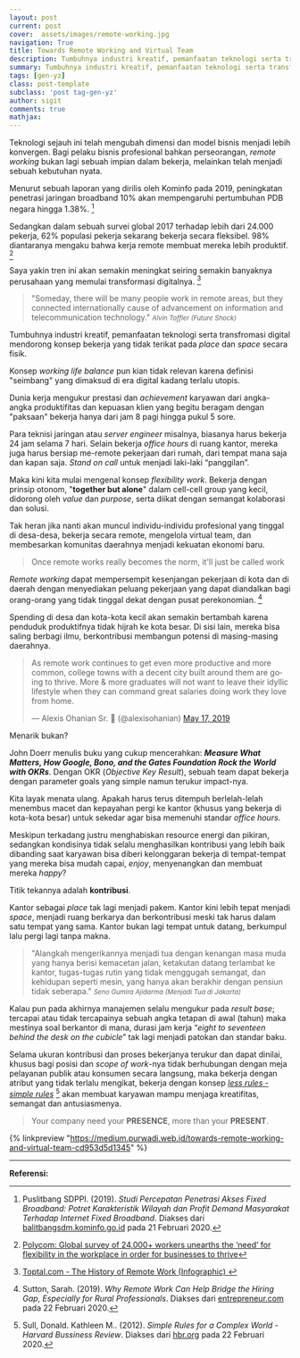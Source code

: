 ```yaml
---
layout: post
current: post
cover:  assets/images/remote-working.jpg
navigation: True
title: Towards Remote Working and Virtual Team
description: Tumbuhnya industri kreatif, pemanfaatan teknologi serta transformasi digital mendorong konsep bekerja yang tidak terikat pada 'place' dan 'space' secara fisik.
summary: Tumbuhnya industri kreatif, pemanfaatan teknologi serta transformasi digital mendorong konsep bekerja yang tidak terikat pada 'place' dan 'space' secara fisik.
tags: [gen-yz]
class: post-template
subclass: 'post tag-gen-yz'
author: sigit
comments: true
mathjax:
---
```


Teknologi sejauh ini telah mengubah dimensi dan model bisnis menjadi lebih konvergen. Bagi pelaku bisnis profesional bahkan perseorangan, *remote working* bukan lagi sebuah impian dalam bekerja, melainkan telah menjadi sebuah kebutuhan nyata.

Menurut sebuah laporan yang dirilis oleh Kominfo pada 2019, peningkatan penetrasi jaringan broadband 10% akan mempengaruhi pertumbuhan PDB negara hingga 1.38%. [^1]

Sedangkan dalam sebuah survei global 2017 terhadap lebih dari 24.000 pekerja, 62% populasi pekerja sekarang bekerja secara fleksibel. 98% diantaranya mengaku bahwa kerja remote membuat mereka lebih produktif. [^2]

Saya yakin tren ini akan semakin meningkat seiring semakin banyaknya perusahaan yang memulai transformasi digitalnya. [^3]

> "Someday, there will be many people work in remote areas, but they connected internationally cause of advancement on information and telecommunication technology." <cite><small>Alvin Toffler (Future Shock)</small></cite>

Tumbuhnya industri kreatif, pemanfaatan teknologi serta transfromasi digital mendorong konsep bekerja yang tidak terikat pada *place* dan *space* secara fisik.

Konsep *working life balance* pun kian tidak relevan karena definisi "seimbang" yang dimaksud di era digital kadang terlalu utopis.

Dunia kerja mengukur prestasi dan *achievement* karyawan dari angka-angka produktifitas dan kepuasan klien yang begitu beragam dengan "paksaan" bekerja hanya dari jam 8 pagi hingga pukul 5 sore.

Para teknisi jaringan atau *server engineer* misalnya, biasanya harus bekerja 24 jam selama 7 hari. Selain bekerja *office hours* di ruang kantor, mereka juga harus bersiap me-remote pekerjaan dari rumah, dari tempat mana saja dan kapan saja. *Stand on call* untuk menjadi laki-laki “panggilan”.

Maka kini kita mulai mengenal konsep *flexibility work*. Bekerja dengan prinsip otonom, "<b>together but alone</b>" dalam cell-cell group yang kecil, didorong oleh *value* dan *purpose*, serta diikat dengan semangat kolaborasi dan solusi.

Tak heran jika nanti akan muncul individu-individu profesional yang tinggal di desa-desa, bekerja secara remote, mengelola virtual team, dan membesarkan komunitas daerahnya menjadi kekuatan ekonomi baru.

> Once remote works really becomes the norm, it'll just be called work

*Remote working* dapat mempersempit kesenjangan pekerjaan di kota dan di daerah dengan menyediakan peluang pekerjaan yang dapat diandalkan bagi orang-orang yang tidak tinggal dekat dengan pusat perekonomian. [^4]

Spending di desa dan kota-kota kecil akan semakin bertambah karena penduduk produktifnya tidak hijrah ke kota besar. Di sisi lain, mereka bisa saling berbagi ilmu, berkontribusi membangun potensi di masing-masing daerahnya.

<blockquote class="twitter-tweet"><p lang="en" dir="ltr">As remote work continues to get even more productive and more common, college towns with a decent city built around them are going to thrive. More &amp; more graduates will not want to leave their idyllic lifestyle when they can command great salaries doing work they love from home.</p>&mdash; Alexis Ohanian Sr. 🚀 (@alexisohanian) <a href="https://twitter.com/alexisohanian/status/1129296845816176640?ref_src=twsrc%5Etfw">May 17, 2019</a></blockquote> <script async src="https://platform.twitter.com/widgets.js" charset="utf-8"></script>

Menarik bukan?

John Doerr menulis buku yang cukup mencerahkan: <b>*Measure What Matters, How Google, Bono, and the Gates Foundation Rock the World with OKRs*</b>. Dengan OKR (*Objective Key Result*), sebuah team dapat bekerja dengan parameter goals yang simple namun terukur impact-nya.

Kita layak menata ulang. Apakah harus terus ditempuh berlelah-lelah menembus macet dan kepayahan pergi ke kantor (khusus yang bekerja di kota-kota besar) untuk sekedar agar bisa memenuhi standar *office hours*.

Meskipun terkadang justru menghabiskan resource energi dan pikiran, sedangkan kondisinya tidak selalu menghasilkan kontribusi yang lebih baik dibanding saat karyawan bisa diberi kelonggaran bekerja di tempat-tempat yang mereka bisa mudah capai, *enjoy*, menyenangkan dan membuat mereka *happy*?

Titik tekannya adalah **kontribusi**.

Kantor sebagai *place* tak lagi menjadi pakem. Kantor kini lebih tepat menjadi *space*, menjadi ruang berkarya dan berkontribusi meski tak harus dalam satu tempat yang sama. Kantor bukan lagi tempat untuk datang, berkumpul lalu pergi lagi tanpa makna.

> "Alangkah mengerikannya menjadi tua dengan kenangan masa muda yang hanya berisi kemacetan jalan, ketakutan datang terlambat ke kantor, tugas-tugas rutin yang tidak menggugah semangat, dan kehidupan seperti mesin, yang hanya akan berakhir dengan pensiun tidak seberapa." <cite><small>Seno Gumira Ajidarma (Menjadi Tua di Jakarta)</small></cite>

Kalau pun pada akhirnya manajemen selalu mengukur pada *result base*; tercapai atau tidak tercapainya sebuah angka tetapan di awal (tahun) maka mestinya soal berkantor di mana, durasi jam kerja “*eight to seventeen behind the desk on the cubicle*”  tak lagi menjadi patokan dan standar baku.

Selama ukuran kontribusi dan proses bekerjanya terukur dan dapat dinilai, khusus bagi posisi dan *scope of work*-nya tidak berhubungan dengan meja pelayanan publik atau konsumen secara langsung, maka bekerja dengan atribut yang tidak terlalu mengikat, bekerja dengan konsep [*less rules - simple rules*](https://hbr.org/2012/09/simple-rules-for-a-complex-world) [^5] akan membuat karyawan mampu menjaga kreatifitas, semangat dan antusiasmenya.

> Your company need your **PRESENCE**, more than your **PRESENT**.

{% linkpreview "https://medium.purwadi.web.id/towards-remote-working-and-virtual-team-cd953d5d1345" %}

-----
**Referensi:**

[^1]: Puslitbang SDPPI. (2019). *Studi Percepatan Penetrasi Akses Fixed Broadband: Potret Karakteristik Wilayah dan Profit Demand Masyarakat Terhadap Internet Fixed Broadband*. Diakses dari [balitbangsdm.kominfo.go.id](https://balitbangsdm.kominfo.go.id/?mod=publikasi&a=dl&page_id=463&cid=29&download_id=197) pada 21 Februari 2020.

[^2]: [Polycom: Global survey of 24,000+ workers unearths the ‘need’ for flexibility in the workplace in order for businesses to thrive](https://www.polycom.com/company/news/press-releases/2017/20170321.html)

[^3]: [Toptal.com - The History of Remote Work (Infographic) ](https://publications.toptal.com/hubfs/Insights/Toptal-History-of-Remote-Work.pdf)

[^4]: Sutton, Sarah. (2019). *Why Remote Work Can Help Bridge the Hiring Gap, Especially for Rural Professionals*. Diakses dari [entrepreneur.com](https://www.entrepreneur.com/article/331817) pada 22 Februari 2020.

[^5]: Sull, Donald. Kathleen M.. (2012). *Simple Rules for a Complex World - Harvard Bussiness Review*. Diakses dari [hbr.org](https://hbr.org/2012/09/simple-rules-for-a-complex-world) pada 22 Februari 2020.